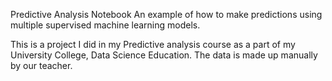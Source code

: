 Predictive Analysis Notebook
An example of how to make predictions using multiple supervised machine learning models.
 
This is a project I did in my Predictive analysis course as a part of my University College, Data Science Education.
The data is made up manually by our teacher.

